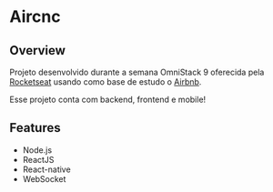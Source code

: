 # Aircnc

## Overview

Projeto desenvolvido durante a semana OmniStack 9 oferecida pela [Rocketseat](https://rocketseat.com.br) usando como base de estudo o [Airbnb](https://www.airbnb.com.br).

Esse projeto conta com backend, frontend e mobile!

## Features

- Node.js
- ReactJS
- React-native
- WebSocket
